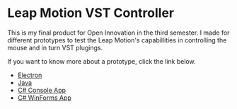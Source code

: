 # Leap Motion VST Controller

This is my final product for Open Innovation in the third semester. 
I made for different prototypes to test the Leap Motion's capabillities in controlling the mouse and in turn VST plugings.

If you want to know more about a prototype, click the link below.

* [Electron](https://github.com/CPIJ/oi.s3-finalProduct/tree/master/Leap%20Motion%20VST%20Controller%20(Electron))
* [Java](https://github.com/CPIJ/oi.s3-finalProduct/tree/master/Leap%20Motion%20VST%20Controller%20(Java))
* [C# Console App](https://github.com/CPIJ/oi.s3-finalProduct/tree/master/Leap%20Motion%20VST%20Controller%20(ConsoleApp))
* [C# WinForms App](https://github.com/CPIJ/oi.s3-finalProduct/tree/master/Leap%20Motion%20VST%20Controller%20(WinForms))
